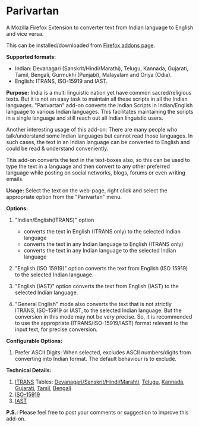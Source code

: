 Parivartan
==========
A Mozilla Firefox Extension to converter text from Indian language to English and vice versa.

This can be installed/downloaded from <a href="https://addons.mozilla.org/en-US/firefox/addon/parivartan/" target="_blank">Firefox addons page</a>.

<b>Supported formats:</b><ul><li>Indian: Devanagari (Sanskrit/Hindi/Marathi), Telugu, Kannada, Gujarati, Tamil, Bengali, Gurmukhi (Punjabi), Malayalam and Oriya (Odia).</li><li>English: ITRANS, ISO-15919 and IAST.</li></ul>

<b>Purpose:</b>
India is a multi linguistic nation yet have common sacred/religious texts. But it is not an easy task to maintain all these scripts in all the Indian languages. "Parivartan" add-on converts the Indian Scripts in Indian/English language to various Indian languages. This facilitates maintaining the scripts in a single language and still reach out all Indian linguistic users.

Another interesting usage of this add-on: There are many people who talk/understand some Indian languages but cannot read those languages. In such cases, the text in an Indian language can be converted to English and could be read & understand conveniently.

This add-on converts the text in the text-boxes also, so this can be used to type the text in a language and then convert to any other preferred language while posting on social networks, blogs, forums or even writing emails.

<b>Usage:</b> Select the text on the web-page, right click and select the appropriate option from the "Parivartan" menu.

<b>Options:</b>

1. "Indian/English(ITRANS)" option <ul> <li> converts the text in English (ITRANS only) to the selected Indian language</li> <li> converts the text in any Indian language to English (ITRANS only)</li><li> converts the text in any Indian language to the selected Indian language</li></ul>

2. "English (ISO 15919)" option converts the text from English (ISO 15919) to the selected Indian language.

3. "English (IAST)" option converts the text from English (IAST) to the selected Indian language.

4. "General English" mode also converts the text that is not strictly ITRANS, ISO-15919 or IAST, to the selected Indian language. But the conversion in this mode may not be very precise. So, it is recommended to use the appropriate (ITRANS/ISO-15919/IAST) format relevant to the input text, for precise conversion.

<b>Configurable Options:</b>

1. Prefer ASCII Digits: When selected, excludes ASCII numbers/digits from converting into Indian format. The default behaviour is to exclude. 

<b>Technical Details:</b>

1. <a href="http://en.wikipedia.org/wiki/ITRANS" target="_blank">ITRANS</a> Tables: <a href="http://www.aczoom.com/itrans/html/dvng/node3.html" target="_blank">Devanagari/Sanskrit/Hindi/Marahti</a>, <a href="http://www.aczoom.com/itrans/html/tlgutx/node3.html" target="_blank">Telugu</a>, <a href="http://www.aczoom.com/itrans/html/kantex/node2.html" target="_blank">Kannada</a>, <a href="http://www.aczoom.com/itrans/html/gujdoc/node4.html" target="_blank">Gujarati</a>, <a href="http://www.aczoom.com/itrans/html/tamil/node5.html" target="_blank">Tamil</a>, <a href="http://www.aczoom.com/itrans/html/beng/node4.html" target="_blank">Bengali</a>
2. <a href="http://en.wikipedia.org/wiki/Wikipedia:Indic_transliteration" target="_blank">ISO-15919</a>
3. <a href="http://en.wikipedia.org/wiki/IAST" target="_blank">IAST</a>

<b>P.S.:</b> Please feel free to post your comments or suggestion to improve this add-on.
